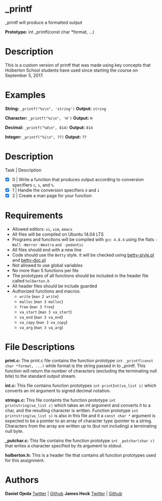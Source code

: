 # _printf
_printf will produce a formatted output

**Prototype:** int _printf(const char *format, ...)
# Description
This is a custom version of printf that was made using key concepts that Holberton School students have used since starting the course on September 5, 2017.
# Examples
**String:** ```_printf("%s\n", 'string')``` **Output:** ```string```

**Character:** ```_printf("%c\n", 'H')``` **Output:** ```H```

**Decimal:** ```_printf("%d\n", 814)``` **Output:** ```814```

**Integer:** ```_printf("%i\n", 77)``` **Output:** ```77```
# Description
Task |	Description
- [x] 0    | Write a function that produces output according to conversion specifiers ```c```, ```s```, and ```%```.
- [x] 1    | Handle the conversion specifiers ```d``` and ```i```
- [x] 2    | Create a man page for your function
# Requirements
* Allowed editors: ```vi```, ```vim```, ```emacs```
* All files will be compiled on Ubuntu 14.04 LTS
* Programs and functions will be compiled with ```gcc 4.8.4``` using the flats ```-Wall``` ```-Werror``` ```-Wextra``` ```and -pedantic```
* All files should end with a new line
* Code should use the ```Betty``` style. it will be checked using [betty-style.pl](https://github.com/holbertonschool/Betty/blob/master/betty-style.pl) and [betty-doc.pl](https://github.com/holbertonschool/Betty/blob/master/betty-doc.pl)
* Not allowed to use global variables
* No more than 5 functions per file
* The prototypes of all functions should be included in the header file called ```holberton.h```
* All header files should be include guarded
* Authorized functions and macros:
  * ```write``` (```man 2 write```)
  * ```malloc``` (```man 3 malloc```)
  * ```free``` (```man 3 free```)
  * ```va_start``` (```man 3 va_start```)
  * ```va_end``` (```man 3 va_end```)
  * ```va_copy``` (```man 3 va_copy```)
  * ```va_arg``` (```man 3 va_arg```)
# File Descriptions
**print.c:** The print.c file contains the function prototype ```int _printf(const char *format, ...)``` while format is the string passed in to _printf. This function will return the number of characters (excluding the terminating null bite) to the standard output stream.

**int.c:** This file contains function prototypes ```int printInt(va_list i)``` which converts an int argument to signed decimal notation.

**strings.c:** This file containts the function prototype ```int printstring(va_list c)``` which takes an int argument and converts it to a char, and the resulting character is written. Function prototype ```int printstring(va_list s)``` is also in this file and it a ```const char *``` argument is expected to be a pointer to an array of character type (pointer to a string. Characters from the array are written up to (but not including) a terminating null byte.

**_putchar.c:** This file contains the function prototype ```int _putchar(char c)``` that writes a character specified by its argument to stdout.

**holberton.h:** This is a header file that contains all function prototypes used for this assignment.
# Authors
**Daniel Ojeda** [Twitter](https://twitter.com/DanielC_Ojeda) | [Github](https://github.com/Danielo814)
**James Heck** [Twitter](https://twitter.com/notjamesheck) | [Github](https://github.com/notjamesheck)